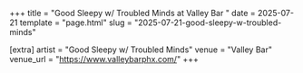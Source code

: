 +++
title = "Good Sleepy w/ Troubled Minds at Valley Bar  "
date = 2025-07-21
template = "page.html"
slug = "2025-07-21-good-sleepy-w-troubled-minds"

[extra]
artist = "Good Sleepy w/ Troubled Minds"
venue = "Valley Bar"
venue_url = "https://www.valleybarphx.com/"
+++
